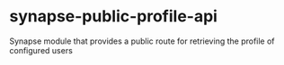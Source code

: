 # synapse-public-profile-api
Synapse module that provides a public route for retrieving the profile of configured users
